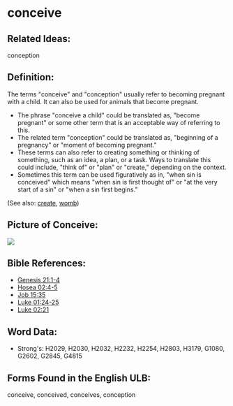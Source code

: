 # conceive

## Related Ideas:

conception

## Definition:

The terms "conceive" and "conception" usually refer to becoming pregnant with a child. It can also be used for animals that become pregnant.

* The phrase "conceive a child" could be translated as, "become pregnant" or some other term that is an acceptable way of referring to this.
* The related term "conception" could be translated as, "beginning of a pregnancy" or "moment of becoming pregnant."
* These terms can also refer to creating something or thinking of something, such as an idea, a plan, or a task. Ways to translate this could include, "think of" or "plan" or "create," depending on the context.
* Sometimes this term can be used figuratively as in, "when sin is conceived" which means "when sin is first thought of" or "at the very start of a sin" or "when a sin first begins."

(See also: [create](../other/creation.md), [womb](../other/womb.md))

## Picture of Conceive:

<a href="https://content.bibletranslationtools.org/WycliffeAssociates/en_tw/raw/branch/master/PNGs/c/Conceive.png"><img src="https://content.bibletranslationtools.org/WycliffeAssociates/en_tw/raw/branch/master/PNGs/c/Conceive.png" ></a>

## Bible References:

* [Genesis 21:1-4](rc://en/tn/help/gen/21/01)
* [Hosea 02:4-5](rc://en/tn/help/hos/02/04)
* [Job 15:35](rc://en/tn/help/job/15/35)
* [Luke 01:24-25](rc://en/tn/help/luk/01/24)
* [Luke 02:21](rc://en/tn/help/luk/02/21)

## Word Data:

* Strong's: H2029, H2030, H2032, H2232, H2254, H2803, H3179, G1080, G2602, G2845, G4815

## Forms Found in the English ULB:

conceive, conceived, conceives, conception
